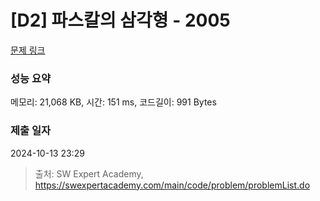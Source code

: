 # [D2] 파스칼의 삼각형 - 2005 

[문제 링크](https://swexpertacademy.com/main/code/problem/problemDetail.do?contestProbId=AV5P0-h6Ak4DFAUq) 

### 성능 요약

메모리: 21,068 KB, 시간: 151 ms, 코드길이: 991 Bytes

### 제출 일자

2024-10-13 23:29



> 출처: SW Expert Academy, https://swexpertacademy.com/main/code/problem/problemList.do